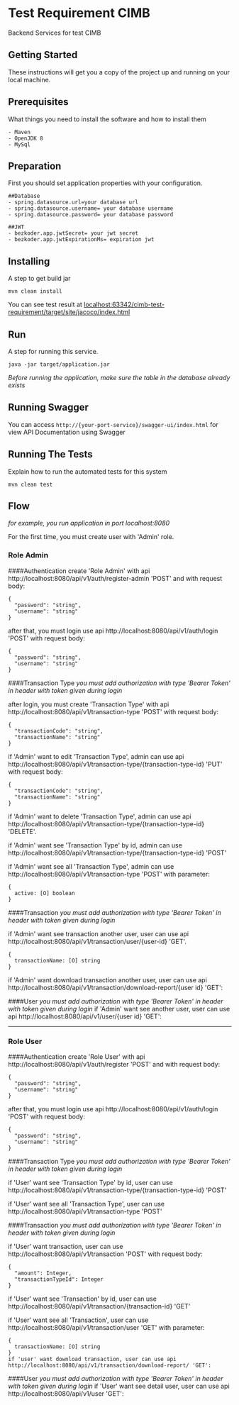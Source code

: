 # Test Requirement CIMB

Backend Services for test CIMB

## Getting Started

These instructions will get you a copy of the project up and running on your local machine.

## Prerequisites

What things you need to install the software and how to install them

```
- Maven
- OpenJDK 8
- MySql
```

## Preparation

First you should set application properties with your configuration. 

```
##Database
- spring.datasource.url=your database url
- spring.datasource.username= your database username
- spring.datasource.password= your database password

##JWT
- bezkoder.app.jwtSecret= your jwt secret
- bezkoder.app.jwtExpirationMs= expiration jwt
```

## Installing

A step to get build jar

```
mvn clean install
```

You can see test result at [localhost:63342/cimb-test-requirement/target/site/jacoco/index.html](localhost:63342/cimb-test-requirement/target/site/jacoco/index.html)

## Run

A step for running this service.

```
java -jar target/application.jar
```
_Before running the application, make sure the table in the database already exists_

## Running Swagger
You can access `http://{your-port-service}/swagger-ui/index.html` for view API Documentation using Swagger

## Running The Tests

Explain how to run the automated tests for this system

```
mvn clean test
```

## Flow
_for example, you run application in port localhost:8080_

For the first time, you must create user with 'Admin' role.

### Role Admin
####Authentication
create 'Role Admin' with api http://localhost:8080/api/v1/auth/register-admin 'POST' and with request body:

```
{
  "password": "string",
  "username": "string"
}
```
after that, you must login use api http://localhost:8080/api/v1/auth/login 'POST' with request body:
```
{
  "password": "string",
  "username": "string"
}
```
####Transaction Type
_you must add authorization with type 'Bearer Token' in header with token given during login_

after login, you must create 'Transaction Type' with api http://localhost:8080/api/v1/transaction-type 'POST' with request body:
```
{
  "transactionCode": "string",
  "transactionName": "string"
}
```
if 'Admin' want to edit 'Transaction Type', admin can use api http://localhost:8080/api/v1/transaction-type/{transaction-type-id} 'PUT' with request body:
```
{
  "transactionCode": "string",
  "transactionName": "string"
}
```
if 'Admin' want to delete 'Transaction Type', admin can use api http://localhost:8080/api/v1/transaction-type/{transaction-type-id} 'DELETE'.

if 'Admin' want see 'Transaction Type' by id, admin can use http://localhost:8080/api/v1/transaction-type/{transaction-type-id} 'POST'

if 'Admin' want see all 'Transaction Type', admin can use http://localhost:8080/api/v1/transaction-type 'POST' with parameter:
```
{
  active: [O] boolean
}
```

####Transaction
_you must add authorization with type 'Bearer Token' in header with token given during login_

if 'Admin' want see transaction another user, user can use api http://localhost:8080/api/v1/transaction/user/{user-id} 'GET'.
```
{
  transactionName: [O] string
}
```

if 'Admin' want download transaction another user, user can use api http://localhost:8080/api/v1/transaction/download-report/{user id} 'GET':

####User
_you must add authorization with type 'Bearer Token' in header with token given during login_
if 'Admin' want see another user, user can use api http://localhost:8080/api/v1/user/{user id} 'GET':

___
### Role User
####Authentication
create 'Role User' with api http://localhost:8080/api/v1/auth/register 'POST' and with request body:

```
{
  "password": "string",
  "username": "string"
}
```
after that, you must login use api http://localhost:8080/api/v1/auth/login 'POST' with request body:
```
{
  "password": "string",
  "username": "string"
}
```
####Transaction Type
_you must add authorization with type 'Bearer Token' in header with token given during login_

if 'User' want see 'Transaction Type' by id, user can use http://localhost:8080/api/v1/transaction-type/{transaction-type-id} 'POST'

if 'User' want see all 'Transaction Type', user can use http://localhost:8080/api/v1/transaction-type 'POST'

####Transaction
_you must add authorization with type 'Bearer Token' in header with token given during login_

if 'User' want transaction, user can use http://localhost:8080/api/v1/transaction 'POST' with request body:

```
{
  "amount": Integer,
  "transactionTypeId": Integer
}
```
if 'User' want see 'Transaction' by id, user can use http://localhost:8080/api/v1/transaction/{transaction-id} 'GET'

if 'User' want see all 'Transaction', user can use http://localhost:8080/api/v1/transaction/user 'GET' with parameter:
```
{
  transactionName: [O] string
}
if 'user' want download transaction, user can use api http://localhost:8080/api/v1/transaction/download-report/ 'GET':
```

####User
_you must add authorization with type 'Bearer Token' in header with token given during login_
if 'User' want see detail user, user can use api http://localhost:8080/api/v1/user 'GET':
